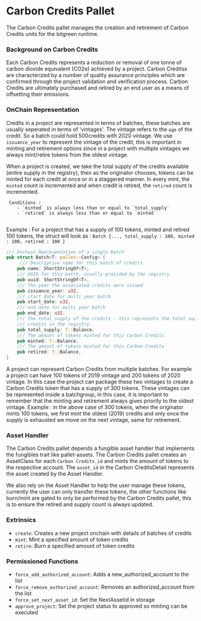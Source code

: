 # Carbon Credits Pallet

The Carbon Credits pallet manages the creation and retirement of Carbon Credits units for the bitgreen runtime.

### Background on Carbon Credits

Each Carbon Credits represents a reduction or removal of one tonne of carbon dioxide equivalent (CO2e) achieved by a project. Carbon Creditss are characterized by a number of quality assurance principles which are confirmed through the project validation and verification process. Carbon Credits are ultimately purchased and retired by an end user as a means of offsetting their emissions.

### OnChain Representation

 Credits in a project are represented in terms of batches, these batches are usually seperated in terms of 'vintages'. The vintage
 refers to the `age` of the credit. So a batch could hold 500credits with 2020 vintage.
 We use `issuance_year` to represent the vintage of the credit, this is important in minting and retirement options since in a project
 with multiple vintages we always mint/retire tokens from the oldest vintage.

 When a project is created, we take the total supply of the credits available (entire supply in the registry), then as the originator
 chooses, tokens can be minted for each credit at once or in a staggered manner. In every mint, the `minted` count is incremented and
 when credit is retired, the `retired` count is incremented.

```
 Conditions :
    - `minted` is always less than or equal to `total_supply`
    - `retired` is always less than or equal to `minted`
    
```

  Example : For a project that has a supply of 100 tokens, minted and retired 100 tokens, the struct will look as : `Batch {..., total_supply : 100, minted : 100, retired : 100 }`

``` rust
/// Onchain Representation of a single batch
pub struct Batch<T: pallet::Config> {
     /// Descriptive name for this batch of credits
    pub name: ShortStringOf<T>,
    /// UUID for this batch, usually provided by the registry
    pub uuid: ShortStringOf<T>,
    /// The year the associated credits were issued
    pub issuance_year: u32,
    /// start date for multi year batch
    pub start_date: u32,
    /// end date for multi year batch
    pub end_date: u32,
    /// The total_supply of the credits - this represents the total supply of the
    /// credits in the registry.
    pub total_supply: T::Balance,
    /// The amount of tokens minted for this Carbon Credits
    pub minted: T::Balance,
    /// The amount of tokens minted for this Carbon Credits
    pub retired: T::Balance,
}
```

A project can represent Carbon Credits from multiple batches. For example a project can have 100 tokens of 2019 vintage and 200 tokens of 2020 vintage. In this case the project can package these two vintages to create a Carbon Credits token that has a supply of 300 tokens. These vintages can be represented inside a batchgroup, in this case, it is important to remember that the minting and retirement always gives priority to the oldest vintage.
Example : in the above case of 300 tokens, when the originator mints 100 tokens, we first mint the oldest (2019) credits and only once the supply is exhausted we move on the next vintage, same for retirement.
### Asset Handler

The Carbon Credits pallet depends a fungible asset handler that implements the fungibles trait like pallet-assets. The Carbon Credits pallet creates an AssetClass for each `Carbon Credits_id` and mints the amount of tokens to the respective account. The `asset_id` in the Carbon CreditsDetail represents the asset created by the Asset Handler.

We also rely on the Asset Handler to help the user manage these tokens, currently the user can only transfer these tokens, the other functions like burn/mint are gated to only be performed by the Carbon Credits pallet, this is to ensure the retired and supply count is always updated.


### Extrinsics

* `create`: Creates a new project onchain with details of batches of credits
* `mint`: Mint a specified amount of token credits
* `retire`: Burn a specified amount of token credits
### Permissioned Functions
* `force_add_authorized_account`: Adds a new_authorized_account to the list
* `force_remove_authorized_account`: Removes an authorized_account from the list
* `force_set_next_asset_id`: Set the NextAssetId in storage
* `approve_project`: Set the project status to approved so minting can be executed
